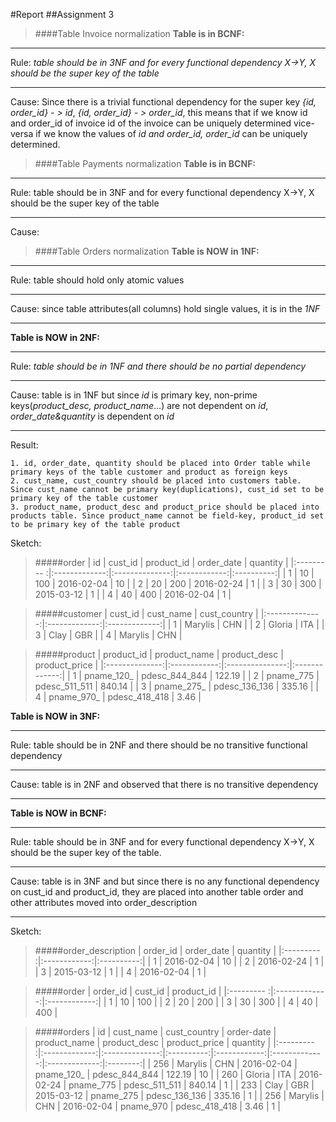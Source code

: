 #Report
##Assignment 3

>####Table Invoice normalization
**Table is in BCNF:** 
***
Rule: *table should be in 3NF and for every functional dependency X->Y, X should be the super key of the table*
***
Cause: Since there is a trivial functional dependency for the super key *{id, order_id} - > id*, *{id, order_id} - > order_id*, this means that if we know id and order_id of invoice id of the invoice can be uniquely determined
vice-versa if we know the values of *id and order_id, order_id* can be uniquely determined.

>####Table Payments normalization
**Table is in BCNF:** 
***
Rule: table should be in 3NF and for every functional dependency X->Y, X should be the super key of the table
***
Cause: 


>####Table Orders normalization
**Table is NOW in 1NF:** 
***
Rule: table should hold only atomic values
***
Cause: since table attributes(all columns) hold single values, it is in the *1NF*
***
**Table is NOW in 2NF:** 
***
Rule: *table should be in 1NF and there should be no partial dependency*
***
Cause: table is in 1NF but since *id* is primary key, non-prime keys(*product_desc, product_name*...) are not dependent on *id*, *order_date&quantity* is dependent on *id*
***
Result:
```
1. id, order_date, quantity should be placed into Order table while primary keys of the table customer and product as foreign keys
2. cust_name, cust_country should be placed into customers table. Since cust_name cannot be primary key(duplications), cust_id set to be primary key of the table customer
3. product_name, product_desc and product_price should be placed into products table. Since product_name cannot be field-key, product_id set to be primary key of the table product 
```
Sketch:
>#####order
|    id      |    cust_id    |   product_id   |  order_date  |  quantity  |
|:--------- :|:-------------:|:--------------:|:------------:|:----------:|
|     1      |       10       |     100       | 2016-02-04   |    10      | 
|     2      |       20       |     200       | 2016-02-24   |    1       | 
|     3      |       30       |     300       | 2015-03-12   |    1       | 
|     4      |       40       |     400       | 2016-02-04   |    1       |

>#####customer
|     cust_id    |   cust_name   |  cust_country |
|:--------------:|:-------------:|:-------------:|
|       1        |  Marylis      |     CHN       | 
|       2        |  Gloria       |     ITA       | 
|       3        |  Clay         |     GBR       | 
|       4        |  Marylis      |     CHN       |

>#####product
|   product_id   | product_name |    product_desc | product_price |
|:--------------:|:------------:|:---------------:|:-------------:|
|        1       |  pname_120_  | pdesc_844_844   |    122.19     | 
|        2       |  pname_775   | pdesc_511_511   |    840.14     | 
|        3       |  pname_275_  | pdesc_136_136   |    335.16     | 
|        4       |  pname_970_  | pdesc_418_418   |    3.46       |

**Table is NOW in 3NF:** 
***
Rule: table should be in 2NF and there should be no transitive functional dependency
***
Cause: table is in 2NF and observed that there is no transitive dependency 
***

**Table is NOW in BCNF:** 
***
Rule: table should be in 3NF and for every functional dependency X->Y, X should be the super key of the table.
***
Cause: table is in 3NF and but since there is no any functional dependency on cust_id and product_id, they are placed into another table order and other attributes moved into order_description 
***

Sketch:
>#####order_description
|  order_id  |  order_date  |  quantity  |
|:--------- :|:------------:|:----------:|
|     1      | 2016-02-04   |    10      | 
|     2      | 2016-02-24   |    1       | 
|     3      | 2015-03-12   |    1       | 
|     4      | 2016-02-04   |    1       |


>#####order
|   order_id |    cust_id    |   product_id |
|:--------- :|:-------------:|:------------:|
|     1      |       10      |     100      | 
|     2      |       20      |     200      | 
|     3      |       30      |     300      | 
|     4      |       40      |     400      |


>#####orders
|      id    |  cust_name    |  cust_country  | order-date | product_name | product_desc  | product_price | quantity |
|:--------- :|:-------------:|:--------------:|:----------:|:------------:|:-------------:|:-------------:|:--------:|
| 256        | Marylis       |    CHN         | 2016-02-04 |  pname_120_  | pdesc_844_844 |     122.19    |     10   |
| 260        | Gloria        |    ITA         | 2016-02-24 |  pname_775   | pdesc_511_511 |     840.14    |     1    |
| 233        | Clay          |    GBR         | 2015-03-12 |  pname_275   | pdesc_136_136 |     335.16    |     1    | 
| 256        | Marylis       |    CHN         | 2016-02-04 |  pname_970   | pdesc_418_418 |     3.46      |     1    |
